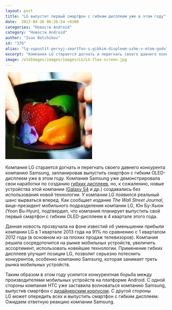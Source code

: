 ```yaml
---
layout: post
title: "LG выпустит первый смартфон с гибким дисплеем уже в этом году"
date:  2013-04-26 06:26:54 +0300
categories: "Новости Android"
category: "Новости Android"
author: "Ivan Belchikov"
id: "376"
alias: "lg-vypustit-pervyj-smartfon-s-gibkim-displeem-uzhe-v-etom-godu"
excerpt: "Компания LG старается догнать и перегнать своего давнего конкурента компанию Samsung, запланировав выпустить смартфон с гибким OLED-дисплеем уже в этом году. Компания Samsung уже демонстрировала свои наработки по созданию гибких дисплеев, но, к сожалению, новые устройства этой компании (Galaxy S4 и др.) создавались без использования новой технологии. У компании LG появился реальный шанс вырваться вперед."
image: /oldImages/images/images/LG/LG-flex-screen.jpg
---
```

<img src="/oldImages/images/images/LG/LG-flex-screen.jpg" alt="Гибкий дисплей LG" width="271" height="271" >

Компания LG старается догнать и перегнать своего давнего конкурента компанию Samsung, запланировав выпустить смартфон с гибким OLED-дисплеем уже в этом году. Компания Samsung уже демонстрировала свои наработки по созданию <a href="index.php?option=com_content&amp;view=article&amp;id=168&amp;catid=8&amp;Itemid=102">гибких дисплеев</a>, но, к сожалению, новые устройства этой компании (<a href="index.php?option=com_content&amp;view=article&amp;id=316&amp;catid=8&amp;Itemid=102">Galaxy S4</a> и др.) создавались без использования новой технологии. У компании LG появился реальный шанс вырваться вперед.
Как сообщает издание <em>The Wall Street Journal</em>, вице-президент мобильного подразделения компании LG, Юн Бу-Хьюн (Yoon Bu-Hyun), подтвердил, что компания планирует выпустить свой первый смартфон с гибким OLED-дисплеем в 4 квартале этого года.

Данная новость прозвучала на фоне известий об уменьшении прибыли компании LG в 1 квартале 2013 года на 91% по сравнению с 1 кварталом 2012 года (в основном из-за плохих продаж телевизоров). Компания решила сосредоточится на рынке мобильных устройств, увеличить ассортимент, использовать новейшие технологии. Применение гибких дисплеев улучшит позиции LG, позволит серьезно потеснить конкурентов, особенно компанию Samsung, которая занимает треть рынка мобильных устройств.

Таким образом в этом году усилится конкурентная борьба между производителями мобильных устройств на платформе Android. С одной стороны компания HTC уже заставила волноваться компанию Samsung, выпустив смартфон с <a href="index.php?option=com_content&amp;view=article&amp;id=288&amp;catid=8&amp;Itemid=102">дизайнерским корпусом</a>. С другой стороны LG может опередить всех и выпустить смартфон с гибким дисплеем. Ожидаем ответную реакцию компании Samsung.
